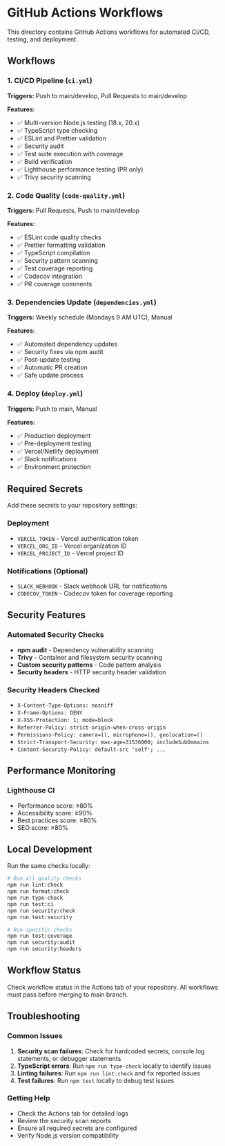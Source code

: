 # GitHub Actions Workflows

This directory contains GitHub Actions workflows for automated CI/CD, testing, and deployment.

## Workflows

### 1. CI/CD Pipeline (`ci.yml`)

**Triggers:** Push to main/develop, Pull Requests to main/develop

**Features:**

- ✅ Multi-version Node.js testing (18.x, 20.x)
- ✅ TypeScript type checking
- ✅ ESLint and Prettier validation
- ✅ Security audit
- ✅ Test suite execution with coverage
- ✅ Build verification
- ✅ Lighthouse performance testing (PR only)
- ✅ Trivy security scanning

### 2. Code Quality (`code-quality.yml`)

**Triggers:** Pull Requests, Push to main/develop

**Features:**

- ✅ ESLint code quality checks
- ✅ Prettier formatting validation
- ✅ TypeScript compilation
- ✅ Security pattern scanning
- ✅ Test coverage reporting
- ✅ Codecov integration
- ✅ PR coverage comments

### 3. Dependencies Update (`dependencies.yml`)

**Triggers:** Weekly schedule (Mondays 9 AM UTC), Manual

**Features:**

- ✅ Automated dependency updates
- ✅ Security fixes via npm audit
- ✅ Post-update testing
- ✅ Automatic PR creation
- ✅ Safe update process

### 4. Deploy (`deploy.yml`)

**Triggers:** Push to main, Manual

**Features:**

- ✅ Production deployment
- ✅ Pre-deployment testing
- ✅ Vercel/Netlify deployment
- ✅ Slack notifications
- ✅ Environment protection

## Required Secrets

Add these secrets to your repository settings:

### Deployment

- `VERCEL_TOKEN` - Vercel authentication token
- `VERCEL_ORG_ID` - Vercel organization ID
- `VERCEL_PROJECT_ID` - Vercel project ID

### Notifications (Optional)

- `SLACK_WEBHOOK` - Slack webhook URL for notifications
- `CODECOV_TOKEN` - Codecov token for coverage reporting

## Security Features

### Automated Security Checks

- **npm audit** - Dependency vulnerability scanning
- **Trivy** - Container and filesystem security scanning
- **Custom security patterns** - Code pattern analysis
- **Security headers** - HTTP security header validation

### Security Headers Checked

- `X-Content-Type-Options: nosniff`
- `X-Frame-Options: DENY`
- `X-XSS-Protection: 1; mode=block`
- `Referrer-Policy: strict-origin-when-cross-origin`
- `Permissions-Policy: camera=(), microphone=(), geolocation=()`
- `Strict-Transport-Security: max-age=31536000; includeSubDomains`
- `Content-Security-Policy: default-src 'self'; ...`

## Performance Monitoring

### Lighthouse CI

- Performance score: ≥80%
- Accessibility score: ≥90%
- Best practices score: ≥80%
- SEO score: ≥80%

## Local Development

Run the same checks locally:

```bash
# Run all quality checks
npm run lint:check
npm run format:check
npm run type-check
npm run test:ci
npm run security:check
npm run test:security

# Run specific checks
npm run test:coverage
npm run security:audit
npm run security:headers
```

## Workflow Status

Check workflow status in the Actions tab of your repository. All workflows must pass before merging to main branch.

## Troubleshooting

### Common Issues

1. **Security scan failures**: Check for hardcoded secrets, console.log statements, or debugger statements
2. **TypeScript errors**: Run `npm run type-check` locally to identify issues
3. **Linting failures**: Run `npm run lint:check` and fix reported issues
4. **Test failures**: Run `npm test` locally to debug test issues

### Getting Help

- Check the Actions tab for detailed logs
- Review the security scan reports
- Ensure all required secrets are configured
- Verify Node.js version compatibility
